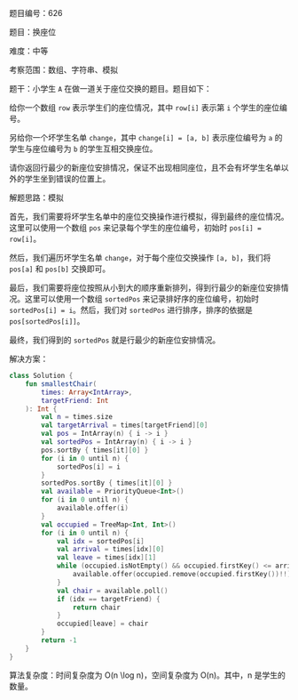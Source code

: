 题目编号：626

题目：换座位

难度：中等

考察范围：数组、字符串、模拟

题干：小学生 `A` 在做一道关于座位交换的题目。题目如下：

给你一个数组 `row` 表示学生们的座位情况，其中 `row[i]` 表示第 `i` 个学生的座位编号。

另给你一个坏学生名单 `change`，其中 `change[i] = [a, b]` 表示座位编号为 `a` 的学生与座位编号为 `b` 的学生互相交换座位。

请你返回行最少的新座位安排情况，保证不出现相同座位，且不会有坏学生名单以外的学生坐到错误的位置上。

解题思路：模拟

首先，我们需要将坏学生名单中的座位交换操作进行模拟，得到最终的座位情况。这里可以使用一个数组 `pos` 来记录每个学生的座位编号，初始时 `pos[i] = row[i]`。

然后，我们遍历坏学生名单 `change`，对于每个座位交换操作 `[a, b]`，我们将 `pos[a]` 和 `pos[b]` 交换即可。

最后，我们需要将座位按照从小到大的顺序重新排列，得到行最少的新座位安排情况。这里可以使用一个数组 `sortedPos` 来记录排好序的座位编号，初始时 `sortedPos[i] = i`。然后，我们对 `sortedPos` 进行排序，排序的依据是 `pos[sortedPos[i]]`。

最终，我们得到的 `sortedPos` 就是行最少的新座位安排情况。

解决方案：

```kotlin
class Solution {
    fun smallestChair(
        times: Array<IntArray>,
        targetFriend: Int
    ): Int {
        val n = times.size
        val targetArrival = times[targetFriend][0]
        val pos = IntArray(n) { i -> i }
        val sortedPos = IntArray(n) { i -> i }
        pos.sortBy { times[it][0] }
        for (i in 0 until n) {
            sortedPos[i] = i
        }
        sortedPos.sortBy { times[it][0] }
        val available = PriorityQueue<Int>()
        for (i in 0 until n) {
            available.offer(i)
        }
        val occupied = TreeMap<Int, Int>()
        for (i in 0 until n) {
            val idx = sortedPos[i]
            val arrival = times[idx][0]
            val leave = times[idx][1]
            while (occupied.isNotEmpty() && occupied.firstKey() <= arrival) {
                available.offer(occupied.remove(occupied.firstKey())!!)
            }
            val chair = available.poll()
            if (idx == targetFriend) {
                return chair
            }
            occupied[leave] = chair
        }
        return -1
    }
}
```

算法复杂度：时间复杂度为 O(n \log n)，空间复杂度为 O(n)。其中，n 是学生的数量。